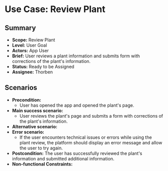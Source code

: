# Use Case: Review Plant

## Summary

-   **Scope:** Review Plant
-   **Level:** User Goal
-   **Actors:** App User
-   **Brief:** User reviews a plant information and submits form with corrections of the plant's information.
-   **Status:** Ready to be Assigned
-   **Assignee:** Thorben

## Scenarios

-   **Precondition:**
    -   User has opened the app and opened the plant's page.
-   **Main success scenario:**
    -   User reviews the plant's page and submits a form with corrections of the plant's information.
-   **Alternative scenario:**
-   **Error scenario:**
    -   If the user encounters technical issues or errors while using the plant review, the platform should display an error message and allow the user to try again.
-   **Postcondition:**
    The user has successfully reviewed the plant's information and submitted additional information.
-   **Non-functional Constraints:**

